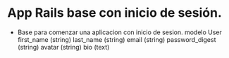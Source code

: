 # App Rails base con inicio de sesión.
  - Base para comenzar una aplicacion con inicio de sesion.
    modelo User
    first_name (string)
    last_name (string)
    email (string)
    password_digest (string)
    avatar (string)
    bio (text)
    
